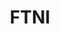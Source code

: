 ---
blog: https://ftni.com/blog
linkedin: https://linkedin.com/company/financial-transmission-network-inc-
logohandle: ftni
sort: ftni
title: FTNI
twitter: https://x.com/ftni
website: https://www.ftni.com/
---
